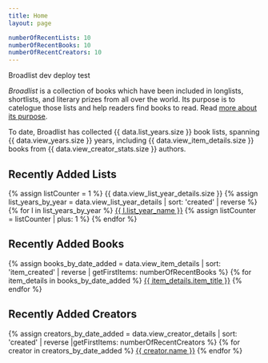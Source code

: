```yaml
---
title: Home
layout: page

numberOfRecentLists: 10
numberOfRecentBooks: 10
numberOfRecentCreators: 10
---
```


Broadlist dev deploy test

*Broadlist* is a collection of books which have been included in longlists, shortlists, and literary prizes from all over the world. Its purpose is to catelogue those lists and help readers find books to read. Read [more about its purpose](/purpose).

To date, Broadlist has collected {{ data.list_years.size }} book lists, spanning {{ data.view_years.size }} years, including {{ data.view_item_details.size }} books from {{ data.view_creator_stats.size }} authors.

## Recently Added Lists
{% assign listCounter = 1 %}
{{ data.view_list_year_details.size }}
{% assign list_years_by_year = data.view_list_year_details | sort: 'created' | reverse %}
{% for l in list_years_by_year %}
<a href="{{ l | getListYearPermalink }}">{{ l.list_year_name }}</a>
{% assign listCounter = listCounter | plus: 1 %}
{% endfor %}

## Recently Added Books
{% assign books_by_date_added = data.view_item_details | sort: 'item_created' | reverse | getFirstItems: numberOfRecentBooks %}
{% for item_details in books_by_date_added %}
<a href="/books/{{ item_details.item_slug }}">{{ item_details.item_title }}</a>
{% endfor %}

## Recently Added Creators
{% assign creators_by_date_added = data.view_creator_details | sort: 'created' | reverse |getFirstItems: numberOfRecentCreators %}
{% for creator in creators_by_date_added %}
<a href="/creators/{{ creator.slug }}">{{ creator.name }}</a>
{% endfor %}